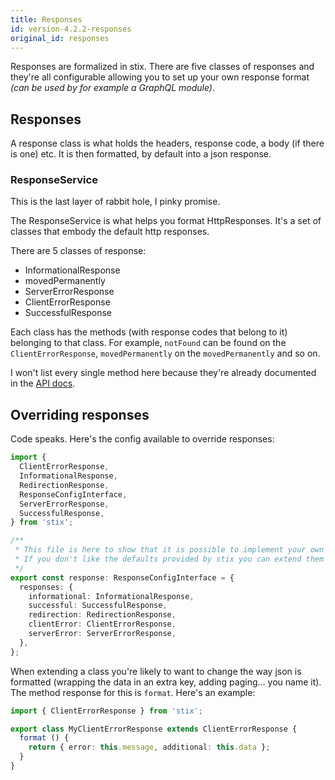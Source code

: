 ```yaml
---
title: Responses
id: version-4.2.2-responses
original_id: responses
---
```


Responses are formalized in stix. There are five classes of responses and they're all configurable allowing you to set up your own response format _(can be used by for example a GraphQL module)_.

## Responses

A response class is what holds the headers, response code, a body (if there is one) etc. It is then formatted, by default into a json response.

### ResponseService

This is the last layer of rabbit hole, I pinky promise.

The ResponseService is what helps you format HttpResponses. It's a set of classes that embody the default http responses.

There are 5 classes of response:

- InformationalResponse
- movedPermanently
- ServerErrorResponse
- ClientErrorResponse
- SuccessfulResponse

Each class has the methods (with response codes that belong to it) belonging to that class. For example, `notFound` can be found on the `ClientErrorResponse`, `movedPermanently` on the `movedPermanently` and so on.

I won't list every single method here because they're already documented in the [API docs](../api/classes/response).

## Overriding responses

Code speaks. Here's the config available to override responses:

```ts
import {
  ClientErrorResponse,
  InformationalResponse,
  RedirectionResponse,
  ResponseConfigInterface,
  ServerErrorResponse,
  SuccessfulResponse,
} from 'stix';

/**
 * This file is here to show that it is possible to implement your own responses.
 * If you don't like the defaults provided by stix you can extend them and link to your own response classes.
 */
export const response: ResponseConfigInterface = {
  responses: {
    informational: InformationalResponse,
    successful: SuccessfulResponse,
    redirection: RedirectionResponse,
    clientError: ClientErrorResponse,
    serverError: ServerErrorResponse,
  },
};
```

When extending a class you're likely to want to change the way json is formatted (wrapping the data in an extra key, adding paging... you name it). The method response for this is `format`. Here's an example:

```ts
import { ClientErrorResponse } from 'stix';

export class MyClientErrorResponse extends ClientErrorResponse {
  format () {
    return { error: this.message, additional: this.data };
  }
}
```

